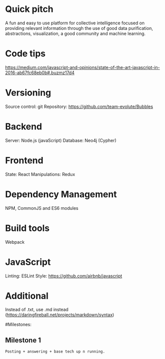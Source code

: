 # Quick pitch
A fun and easy to use platform for collective intelligence focused on providing relevant information through the use of good data purification, abstractions, visualization, a good community and machine learning.

# Code tips
https://medium.com/javascript-and-opinions/state-of-the-art-javascript-in-2016-ab67fc68eb0b#.buzmz17d4

# Versioning
Source control: git
Repository: https://github.com/team-evolute/Bubbles

# Backend
Server: Node.js (javaScript)
Database: Neo4j (Cypher)

# Frontend
State: React
Manipulations: Redux

# Dependency Management
NPM, CommonJS and ES6 modules

# Build tools
Webpack

# JavaScript
Linting: ESLint
Style: https://github.com/airbnb/javascript

# Additional
Instead of .txt, use .md instead (https://daringfireball.net/projects/markdown/syntax)

#Milestones:

## Milestone 1
	Posting + answering + base tech up n running.